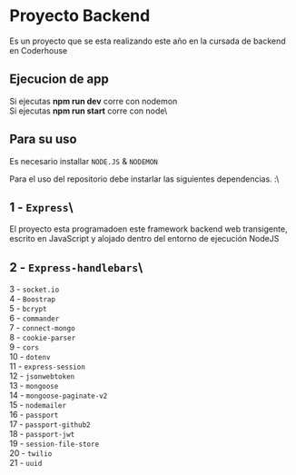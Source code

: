 # Proyecto Backend

Es un proyecto que se esta realizando este año en la cursada de backend en Coderhouse

## Ejecucion de app

Si ejecutas **npm run dev** corre con nodemon\
Si ejecutas **npm run start** corre con node\

## Para su uso
Es necesario installar `NODE.JS` & `NODEMON`

Para el uso del repositorio debe instarlar las siguientes dependencias. :\
## 1 - `Express`\
El proyecto esta programadoen este framework backend web transigente, escrito en JavaScript y alojado dentro del entorno de ejecución NodeJS

## 2 - `Express-handlebars`\


3 - `socket.io`\
4 - `Boostrap`\
5 - `bcrypt`\
6 - `commander`\
7 - `connect-mongo`\
8 - `cookie-parser`\
9 - `cors`\
10 - `dotenv`\
11 - `express-session`\
12 - `jsonwebtoken`\
13 - `mongoose`\
14 - `mongoose-paginate-v2`\
15 - `nodemailer`\
16 - `passport`\
17 - `passport-github2`\
18 - `passport-jwt`\
19 - `session-file-store`\
20 - `twilio`\
21 - `uuid`
